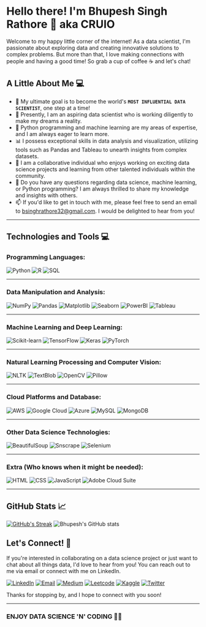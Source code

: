 # Hello there! I'm Bhupesh Singh Rathore 🌟 aka CRUIO

Welcome to my happy little corner of the internet! As a data scientist, I'm passionate about exploring data and creating innovative solutions to complex problems. But more than that, I love making connections with people and having a good time! So grab a cup of coffee ☕ and let's chat!

## A Little About Me 💻

- 🚀 My ultimate goal is to become the world's **`MOST INFLUENTIAL DATA SCIENTIST`**, one step at a time!
- 💫 Presently, I am an aspiring data scientist who is working diligently to make my dreams a reality.
- 🐍 Python programming and machine learning are my areas of expertise, and I am always eager to learn more.
- 📊 I possess exceptional skills in data analysis and visualization, utilizing tools such as Pandas and Tableau to unearth insights from complex datasets.
- 🤝 I am a collaborative individual who enjoys working on exciting data science projects and learning from other talented individuals within the community.
- 💬 Do you have any questions regarding data science, machine learning, or Python programming? I am always thrilled to share my knowledge and insights with others.
- 📫 If you'd like to get in touch with me, please feel free to send an email to bsinghrathore32@gmail.com. I would be delighted to hear from you!

---

## Technologies and Tools 💻

### Programming Languages: 
![Python](https://img.shields.io/badge/Python-3776AB?style=for-the-badge&logo=python&logoColor=white)
![R](https://img.shields.io/badge/R-276DC3?style=for-the-badge&logo=R&logoColor=white)
![SQL](https://img.shields.io/badge/SQL-003B57?style=for-the-badge&logo=Microsoft-SQL-Server&logoColor=white)

---


### Data Manipulation and Analysis:
![NumPy](https://img.shields.io/badge/NumPy-013243?style=for-the-badge&logo=NumPy&logoColor=white)
![Pandas](https://img.shields.io/badge/Pandas-150458?style=for-the-badge&logo=Pandas&logoColor=white)
![Matplotlib](https://img.shields.io/badge/Matplotlib-11557C?style=for-the-badge&logo=Python&logoColor=white)
![Seaborn](https://img.shields.io/badge/Seaborn-388E3C?style=for-the-badge&logo=Python&logoColor=white)
![PowerBI](https://img.shields.io/badge/PowerBI-F2C811?style=for-the-badge&logo=Power-BI&logoColor=black)
![Tableau](https://img.shields.io/badge/Tableau-E97627?style=for-the-badge&logo=Tableau&logoColor=white)
<!--- ![Plotly](https://img.shields.io/badge/Plotly-3F4F75?style=for-the-badge&logo=Plotly&logoColor=white)
![SciPy](https://img.shields.io/badge/SciPy-8CAAE6?style=for-the-badge&logo=SciPy&logoColor=white)
![ggplot2](https://img.shields.io/badge/ggplot2-FC8D62?style=for-the-badge&logo=R&logoColor=white)--->

---

### Machine Learning and Deep Learning:
![Scikit-learn](https://img.shields.io/badge/scikit--learn-F7931E?style=for-the-badge&logo=scikit-learn&logoColor=white)
![TensorFlow](https://img.shields.io/badge/TensorFlow-FF6F00?style=for-the-badge&logo=TensorFlow&logoColor=white)
![Keras](https://img.shields.io/badge/Keras-D00000?style=for-the-badge&logo=Keras&logoColor=white)
![PyTorch](https://img.shields.io/badge/PyTorch-EE4C2C?style=for-the-badge&logo=PyTorch&logoColor=white)

---


### Natural Learning Processing and Computer Vision:
![NLTK](https://img.shields.io/badge/NLTK-4EA6A6?style=for-the-badge&logo=Python&logoColor=white)
![TextBlob](https://img.shields.io/badge/TextBlob-FFC107?style=for-the-badge&logo=python&logoColor=white)
![OpenCV](https://img.shields.io/badge/OpenCV-5C3EE8?style=for-the-badge&logo=opencv&logoColor=white)
![Pillow](https://img.shields.io/badge/Pillow-8CAAE6?style=for-the-badge&logo=python&logoColor=white)

---


### Cloud Platforms and Database:
![AWS](https://img.shields.io/badge/AWS-232F3E?style=for-the-badge&logo=Amazon-AWS&logoColor=white)
![Google Cloud](https://img.shields.io/badge/Google_Cloud-4285F4?style=for-the-badge&logo=Google-Cloud&logoColor=white)
![Azure](https://img.shields.io/badge/Azure-0089D6?style=for-the-badge&logo=Microsoft-Azure&logoColor=white)
![MySQL](https://img.shields.io/badge/MySQL-4479A1?style=for-the-badge&logo=mysql&logoColor=white)
![MongoDB](https://img.shields.io/badge/MongoDB-47A248?style=for-the-badge&logo=mongodb&logoColor=white)

---


### Other Data Science Technologies:
![BeautifulSoup](https://img.shields.io/badge/BeautifulSoup-339933?style=for-the-badge&logo=python&logoColor=white)
![Snscrape](https://img.shields.io/badge/Snscrape-1DA1F2?style=for-the-badge&logo=twitter&logoColor=white)
![Selenium](https://img.shields.io/badge/Selenium-43B02A?style=for-the-badge&logo=selenium&logoColor=white)

---

### Extra (Who knows when it might be needed):
![HTML](https://img.shields.io/badge/HTML-E34F26?style=for-the-badge&logo=html5&logoColor=white)
![CSS](https://img.shields.io/badge/CSS-1572B6?style=for-the-badge&logo=css3&logoColor=white)
![JavaScript](https://img.shields.io/badge/JavaScript-F7DF1E?style=for-the-badge&logo=javascript&logoColor=black)
![Adobe Cloud Suite](https://img.shields.io/badge/Adobe%20Creative%20Cloud-DA1F26?style=for-the-badge&logo=Adobe%20Creative%20Cloud&logoColor=white)


---


## GitHub Stats 📈
[![GitHub's Streak](https://streak-stats.demolab.com/?user=BhupeshRathore07&theme=dark)](https://git.io/streak-stats)   ![Bhupesh's GitHub stats](https://github-readme-stats.vercel.app/api?username=BhupeshRathore07&show_icons=true&theme=dark)

## Let's Connect! 🤝
If you're interested in collaborating on a data science project or just want to chat about all things data, I'd love to hear from you! You can reach out to me via email or connect with me on LinkedIn.

[![LinkedIn](https://img.shields.io/badge/LinkedIn-0077B5?style=for-the-badge&logo=linkedin&logoColor=white)](https://www.linkedin.com/in/bhupeshrathore/)
[![Email](https://img.shields.io/badge/Email-D14836?style=for-the-badge&logo=gmail&logoColor=white)](mailto:bsinghrathore32@gmail.com)
[![Medium](https://img.shields.io/badge/Medium-12100E?style=for-the-badge&logo=medium&logoColor=white)](https://medium.com/@bsinghrathore32)
[![Leetcode](https://img.shields.io/badge/Leetcode-FFA116?style=for-the-badge&logo=leetcode&logoColor=white)](https://leetcode.com/bsinghrathore32/)
[![Kaggle](https://img.shields.io/badge/Kaggle-20BEFF?style=for-the-badge&logo=kaggle&logoColor=white)](https://www.kaggle.com/bhupeshsinghrathore)
[![Twitter](https://img.shields.io/badge/Twitter-1DA1F2?style=for-the-badge&logo=twitter&logoColor=white)](https://twitter.com/BhupeshSinghRa5)

Thanks for stopping by, and I hope to connect with you soon!

---

### ENJOY DATA SCIENCE 'N' CODING 🐍😎
